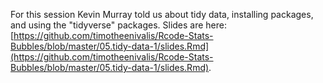 For this session Kevin Murray told us about tidy data, installing packages, and using the "tidyverse" packages.
Slides are here:
[https://github.com/timotheenivalis/Rcode-Stats-Bubbles/blob/master/05.tidy-data-1/slides.Rmd](https://github.com/timotheenivalis/Rcode-Stats-Bubbles/blob/master/05.tidy-data-1/slides.Rmd).
